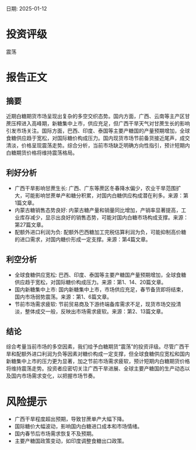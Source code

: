 
日期: 2025-01-12

# 投资评级

震荡

# 报告正文

## 摘要

近期白糖期货市场呈现出复杂的多空交织态势。国内方面，广西、云南等主产区甘蔗压榨进入高峰期，新糖集中上市，供应充足，但广西干旱天气对甘蔗生长的影响引发市场关注。国际方面，巴西、印度、泰国等主要产糖国的产量预期增加，全球食糖供应趋于宽松，对国际糖价构成压力。国内现货市场节前备货接近尾声，成交清淡，价格呈现震荡走势。综合分析，当前市场缺乏明确方向性指引，预计短期内白糖期货价格将维持震荡格局。

## 利好分析

* 广西干旱影响甘蔗生长: 广西、广东等蔗区冬春降水偏少，农业干旱范围扩大，可能影响甘蔗单产和糖分积累，对国内白糖供应构成潜在利多。来源：第1篇文章。
* 内蒙古糖销售态势良好: 内蒙古糖产量和销量同比增加，产销率显著提高，工业库存减少，显示出良好的销售态势，可能对国内白糖市场构成支撑。来源：第27篇文章。
* 配额外进口利润为负: 配额外巴西糖加工完税估算利润为负，可能抑制高价糖的进口需求，对国内糖价形成一定支撑。来源：第4篇文章。

## 利空分析

* 全球食糖供应宽松: 巴西、印度、泰国等主要产糖国产量预期增加，全球食糖供应趋于宽松，对国际糖价构成压力。来源：第1、14、20篇文章。
* 国内新糖集中上市: 国内新糖集中上市，市场供应充足，春节备货即将结束，国内市场弱势震荡。来源：第1、6篇文章。
* 节前市场需求疲软: 节前贸易商及下游终端备库需求不足，现货市场交投清淡，整体成交一般，反映出市场需求疲软。来源：第2、13篇文章。

## 结论

综合考量当前市场的多空因素，我们给予白糖期货“震荡”的投资评级。尽管广西干旱和配额外进口利润为负等因素对糖价构成一定支撑，但全球食糖供应宽松和国内新糖集中上市的压力更为显著，加之节前市场需求疲软，预计短期内白糖期货价格将维持震荡走势。投资者应密切关注广西干旱进展、全球主要产糖国的生产动态以及国内市场需求变化，以把握市场节奏。

# 风险提示

* 广西干旱程度超出预期，导致甘蔗单产大幅下降。
* 国际糖价大幅波动，影响国内白糖进口成本和市场情绪。
* 国内春节后市场需求恢复不及预期。
* 主要产糖国政策变动，如印度调整食糖出口政策。
